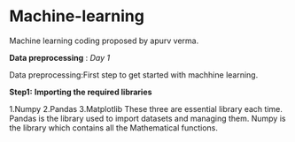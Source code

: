 # Machine-learning
Machine learning coding proposed by apurv verma.

**Data preprocessing** : *Day 1*  


Data preprocessing:First step to get started with machhine learning.

**Step1:** **Importing the required libraries**

1.Numpy
2.Pandas
3.Matplotlib
These three are essential library each time.
Pandas is the library used to import datasets and managing them.
Numpy is the library which contains all the Mathematical functions.



